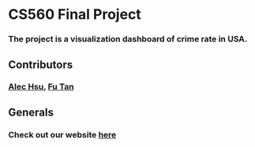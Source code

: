 # CS560 Final Project
### The project is a visualization dashboard of crime rate in USA.

## Contributors
### [Alec Hsu](https://github.com/hsu022210), [Fu Tan](https://github.com/ftan3)

## Generals
### Check out our website [here](https://hsu022210.github.io/DataVizFinalProject/)
